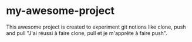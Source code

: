 # my-awesome-project
This awesome project is created to experiment git notions like clone, push and pull
"J'ai réussi à faire clone, pull et je m'apprête à faire push".
